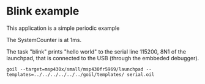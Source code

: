 # Blink example

This application is a simple periodic example 

The SystemCounter is at 1ms.

The task "blink" prints "hello world" to the serial line 115200, 8N1 of the launchpad, that is connected to the USB (through the embbeded debugger).

`
goil --target=msp430x/small/msp430fr5969/launchpad --templates=../../../../../../goil/templates/ serial.oil
`
